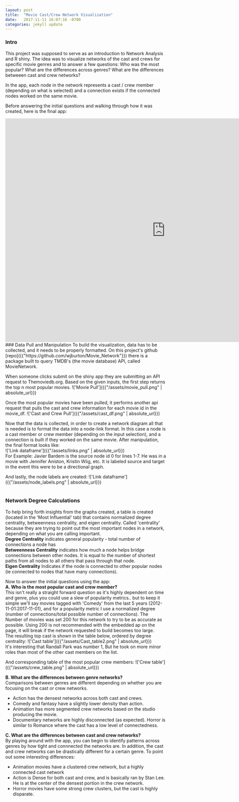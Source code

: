 ```yaml
---
layout: post
title:  "Movie Cast/Crew Network Visualization"
date:   2017-11-11 16:07:16 -0700
categories: jekyll update
---
```


### Intro
This project was supposed to serve as an introduction to Network Analysis and R shiny. The idea was to visualize networks of the cast and crews for specific movie genres and to answer a few questions: Who was the most popular? What are the differences across genres? What are the differences betweeen cast and crew networks?

In the app, each node in the network represents a cast / crew member (depending on what is selected) and a connection  exists if the connected nodes worked on the same movie.

Before answering the initial questions and walking through how it was created, here is the final app:
<iframe src="https://wburton.shinyapps.io/shiny/" style="border: none; width: 1000px; height: 700px"></iframe>

<br>
### Data Pull and Manipulation
To build the visualization, data has to be collected, and it needs to be properly formatted. On this project's github [repo]({{"https://github.com/wjburton/Movie_Network"}}) there is a package built to query TMDB's (the movie database) API, called MovieNetwork.  

When someone clicks submit on the shiny app they are submitting an API request to Themoviedb.org. Based on the given inputs, the first step returns the top n most popular movies. 
!['Movie Pull']({{"/assets/movie_pull.png" | absolute_url}})  
  
Once the most popular movies have been pulled, it performs another api request that pulls the cast and crew information for each movie id in the movie_df.
!['Cast and Crew Pull']({{"/assets/cast_df.png" | absolute_url}})  
  
Now that the data is collected, in order to create a network diagram all that is needed is to format the data into a node-link format. In this case a node is a cast member or crew member (depending on the input selection), and a connection is built if they worked on the same movie. After manipulation, the final format looks like:  
!['Link dataframe']({{"/assets/links.png" | absolute_url}})  
For Example: Javier Bardem is the source node id 0 for lines 1-7. He was in a movie with Jennifer Aniston, Kristin Wiig, etc. It is labeled source and target in the event this were to be a directional graph.

And lastly, the node labels are created:
!['Link dataframe']({{"/assets/node_labels.png" | absolute_url}})
<br>
<br>

### Network Degree Calculations
To help bring forth insights from the graphs created, a table is created (located in the 'Most Influential' tab) that contains normalized degree centrality, betweenness centrality, and eigen centrality. Called 'centrality' because they are trying to point out the most important nodes in a network, depending on what you are calling important.  
**Degree Centrality** indicates general popularity - total number of connections a node has  
**Betweenness Centrality** indicates how much a node helps bridge connections between other nodes. It is equal to the number of shortest paths from all nodes to all others that pass through that node.  
**Eigen Centrality** Indicates if the node is connected to other popular nodes (ie connected to nodes that have many connections).  


Now to answer the initial questions using the app:  
**A. Who is the most popular cast and crew member?**  
This isn't really a straight forward question as it's highly dependent on time and genre, plus you could use a slew of popularity metrics.. but to keep it simple we'll say movies tagged with 'Comedy' from the last 5 years (2012-11-01:2017-11-01), and for a popularity metric I use a normalized degree (number of connections/total possible number of connections). The Number of movies was set 200 for this network to try to be as accurate as possible. Using 200 is not recommended with the embedded ap on the page, it will break if the network requested to build becomes too large.  
The resulting top cast is shown in the table below, ordered by degree centrality:
!['Cast table']({{"/assets/Cast_table2.png" | absolute_url}})
<br>
It's interesting that Randall Park was number 1, But he took on more minor roles than most of the other cast members on the list. 

And corresponding table of the most popular crew members:
!['Crew table']({{"/assets/crew_table.png" | absolute_url}})

**B. What are the differences between genre networks?**  
Comparisons between genres are different depending on whether you are focusing on the cast or crew networks.
- Action has the densest networks across both cast and crews.
- Comedy and fantasy have a slightly lower density than action.
- Animation has more segmented crew networks based on the studio producing the movie. 
- Documentary networks are highly disconnected (as expected). Horror is similar to Romance where the cast has a low level of connectedness.



**C. What are the differences between cast and crew networks?**  
By playing around with the app, you can begin to identify patterns across genres by how tight and connnected the networks are. In addition, the cast and crew networks can be drastically different for a certain genre. To point out some interesting differences:
- Animation movies have a clustered crew network, but a highly connected cast network
- Action is Dense for both cast and crew, and is basically ran by Stan Lee. He is at the center of the densest portion in the crew network.
- Horror movies have some strong crew clusters, but the cast is highly disparate.




